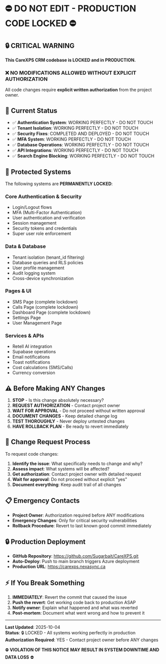 # ⛔ DO NOT EDIT - PRODUCTION CODE LOCKED ⛔

## 🔒 CRITICAL WARNING

**This CareXPS CRM codebase is LOCKED and in PRODUCTION.**

### ❌ NO MODIFICATIONS ALLOWED WITHOUT EXPLICIT AUTHORIZATION

All code changes require **explicit written authorization** from the project owner.

## 🚨 Current Status

- ✅ **Authentication System**: WORKING PERFECTLY - DO NOT TOUCH
- ✅ **Tenant Isolation**: WORKING PERFECTLY - DO NOT TOUCH  
- ✅ **Security Fixes**: COMPLETED AND DEPLOYED - DO NOT TOUCH
- ✅ **MFA System**: WORKING PERFECTLY - DO NOT TOUCH
- ✅ **Database Operations**: WORKING PERFECTLY - DO NOT TOUCH
- ✅ **API Integrations**: WORKING PERFECTLY - DO NOT TOUCH
- ✅ **Search Engine Blocking**: WORKING PERFECTLY - DO NOT TOUCH

## 🔐 Protected Systems

The following systems are **PERMANENTLY LOCKED**:

### Core Authentication & Security
- Login/Logout flows
- MFA (Multi-Factor Authentication)
- User authentication and verification
- Session management
- Security tokens and credentials
- Super user role enforcement

### Data & Database
- Tenant isolation (tenant_id filtering)
- Database queries and RLS policies
- User profile management
- Audit logging system
- Cross-device synchronization

### Pages & UI
- SMS Page (complete lockdown)
- Calls Page (complete lockdown)
- Dashboard Page (complete lockdown)
- Settings Page
- User Management Page

### Services & APIs
- Retell AI integration
- Supabase operations
- Email notifications
- Toast notifications
- Cost calculations (SMS/Calls)
- Currency conversion

## ⚠️ Before Making ANY Changes

1. **STOP** - Is this change absolutely necessary?
2. **REQUEST AUTHORIZATION** - Contact project owner
3. **WAIT FOR APPROVAL** - Do not proceed without written approval
4. **DOCUMENT CHANGES** - Keep detailed change log
5. **TEST THOROUGHLY** - Never deploy untested changes
6. **HAVE ROLLBACK PLAN** - Be ready to revert immediately

## 🎯 Change Request Process

To request code changes:

1. **Identify the issue**: What specifically needs to change and why?
2. **Assess impact**: What systems will be affected?
3. **Get authorization**: Contact project owner with detailed request
4. **Wait for approval**: Do not proceed without explicit "yes"
5. **Document everything**: Keep audit trail of all changes

## 📋 Emergency Contacts

- **Project Owner**: Authorization required before ANY modifications
- **Emergency Changes**: Only for critical security vulnerabilities
- **Rollback Procedure**: Revert to last known good commit immediately

## 🔒 Production Deployment

- **GitHub Repository**: https://github.com/Sugarbait/CareXPS.git
- **Auto-Deploy**: Push to main branch triggers Azure deployment
- **Production URL**: https://carexps.nexasync.ca

## ⚡ If You Break Something

1. **IMMEDIATELY**: Revert the commit that caused the issue
2. **Push the revert**: Get working code back to production ASAP
3. **Notify owner**: Explain what happened and what was reverted
4. **Post-mortem**: Document what went wrong and how to prevent it

---

**Last Updated**: 2025-10-04  
**Status**: 🔒 LOCKED - All systems working perfectly in production  
**Authorization Required**: YES - Contact project owner before ANY changes

⛔ **VIOLATION OF THIS NOTICE MAY RESULT IN SYSTEM DOWNTIME AND DATA LOSS** ⛔

